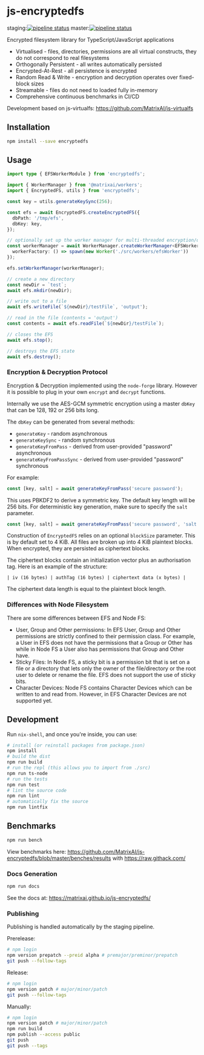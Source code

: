 # js-encryptedfs

staging:[![pipeline status](https://gitlab.com/MatrixAI/open-source/js-workers/badges/staging/pipeline.svg)](https://gitlab.com/MatrixAI/open-source/js-workers/commits/staging)
master:[![pipeline status](https://gitlab.com/MatrixAI/open-source/js-workers/badges/master/pipeline.svg)](https://gitlab.com/MatrixAI/open-source/js-workers/commits/master)

Encrypted filesystem library for TypeScript/JavaScript applications

* Virtualised - files, directories, permissions are all virtual constructs, they do not correspond to real filesystems
* Orthogonally Persistent - all writes automatically persisted
* Encrypted-At-Rest - all persistence is encrypted
* Random Read & Write - encryption and decryption operates over fixed-block sizes
* Streamable - files do not need to loaded fully in-memory
* Comprehensive continuous benchmarks in CI/CD

Development based on js-virtualfs: https://github.com/MatrixAI/js-virtualfs

## Installation

```sh
npm install --save encryptedfs
```

## Usage

```ts
import type { EFSWorkerModule } from 'encryptedfs';

import { WorkerManager } from '@matrixai/workers';
import { EncryptedFS, utils } from 'encryptedfs';

const key = utils.generateKeySync(256);

const efs = await EncryptedFS.createEncryptedFS({
  dbPath: '/tmp/efs',
  dbKey: key,
});

// optionally set up the worker manager for multi-threaded encryption/decryption
const workerManager = await WorkerManager.createWorkerManager<EFSWorkerModule>({
  workerFactory: () => spawn(new Worker('./src/workers/efsWorker'))
});

efs.setWorkerManager(workerManager);

// create a new directory
const newDir = `test`;
await efs.mkdir(newDir);

// write out to a file
await efs.writeFile(`${newDir}/testFile`, 'output');

// read in the file (contents = 'output')
const contents = await efs.readFile(`${newDir}/testFile`);

// closes the EFS
await efs.stop();

// destroys the EFS state
await efs.destroy();
```

### Encryption & Decryption Protocol

Encryption & Decryption implemented using the `node-forge` library. However it is possible to plug in your own `encrypt` and `decrypt` functions.

Internally we use the AES-GCM symmetric encryption using a master `dbKey` that can be 128, 192 or 256 bits long.

The `dbKey` can be generated from several methods:

* `generateKey` - random asynchronous
* `generateKeySync` - random synchronous
* `generateKeyFromPass` - derived from user-provided "password" asynchronous
* `generateKeyFromPassSync` - derived from user-provided "password" synchronous

For example:

```ts
const [key, salt] = await generateKeyFromPass('secure password');
```

This uses PBKDF2 to derive a symmetric key. The default key length will be 256 bits. For deterministic key generation, make sure to specify the `salt` parameter.

```ts
const [key, salt] = await generateKeyFromPass('secure password', 'salt');
```

Construction of `EncryptedFS` relies on an optional `blockSize` parameter. This is by default set to 4 KiB. All files are broken up into 4 KiB plaintext blocks. When encrypted, they are persisted as ciphertext blocks.

The ciphertext blocks contain an initialization vector plus an authorisation tag. Here is an example of the structure:

```
| iv (16 bytes) | authTag (16 bytes) | ciphertext data (x bytes) |
```

The ciphertext data length is equal to the plaintext block length.

### Differences with Node Filesystem

There are some differences between EFS and Node FS:

* User, Group and Other permissions: In EFS User, Group and Other permissions are strictly confined to their permission class. For example, a User in EFS does not have the permissions that a Group or Other has while in Node FS a User also has permissions that Group and Other have.
* Sticky Files: In Node FS, a sticky bit is a permission bit that is set on a file or a directory that lets only the owner of the file/directory or the root user to delete or rename the file. EFS does not support the use of sticky bits.
* Character Devices: Node FS contains Character Devices which can be written to and read from. However, in EFS Character Devices are not supported yet.

## Development

Run `nix-shell`, and once you're inside, you can use:

```sh
# install (or reinstall packages from package.json)
npm install
# build the dist
npm run build
# run the repl (this allows you to import from ./src)
npm run ts-node
# run the tests
npm run test
# lint the source code
npm run lint
# automatically fix the source
npm run lintfix
```

## Benchmarks

```sh
npm run bench
```

View benchmarks here: https://github.com/MatrixAI/js-encryptedfs/blob/master/benches/results with https://raw.githack.com/

### Docs Generation

```sh
npm run docs
```

See the docs at: https://matrixai.github.io/js-encryptedfs/

### Publishing

Publishing is handled automatically by the staging pipeline.

Prerelease:

```sh
# npm login
npm version prepatch --preid alpha # premajor/preminor/prepatch
git push --follow-tags
```

Release:

```sh
# npm login
npm version patch # major/minor/patch
git push --follow-tags
```

Manually:

```sh
# npm login
npm version patch # major/minor/patch
npm run build
npm publish --access public
git push
git push --tags
```
